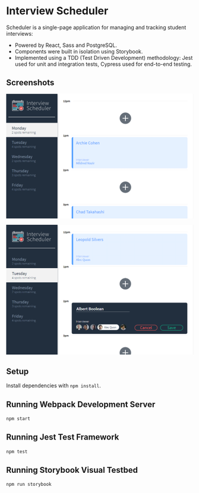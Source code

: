 # Interview Scheduler

Scheduler is a single-page application for managing and tracking student interviews:

- Powered by React, Sass and PostgreSQL.
- Components were built in isolation using Storybook.
- Implemented using a TDD (Test Driven Development) methodology: Jest used for unit and integration tests, Cypress used for end-to-end testing.

## Screenshots

![screenshot1](demo/demo1.png)

![screenshot2](demo/demo2.png)

## Setup

Install dependencies with `npm install`.

## Running Webpack Development Server

```sh
npm start
```

## Running Jest Test Framework

```sh
npm test
```

## Running Storybook Visual Testbed

```sh
npm run storybook
```
